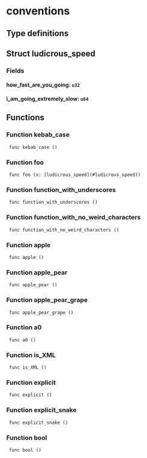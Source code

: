 # conventions



## Type definitions

## Struct ludicrous_speed



### Fields

#### how_fast_are_you_going: `u32`

#### i_am_going_extremely_slow: `u64`



## Functions

### Function kebab_case

` func kebab_case ()`


### Function foo

` func foo (x: [ludicrous_speed](#ludicrous_speed))`


### Function function_with_underscores

` func function_with_underscores ()`


### Function function_with_no_weird_characters

` func function_with_no_weird_characters ()`


### Function apple

` func apple ()`


### Function apple_pear

` func apple_pear ()`


### Function apple_pear_grape

` func apple_pear_grape ()`


### Function a0

` func a0 ()`


### Function is_XML

` func is_XML ()`


### Function explicit

` func explicit ()`


### Function explicit_snake

` func explicit_snake ()`


### Function bool

` func bool ()`

